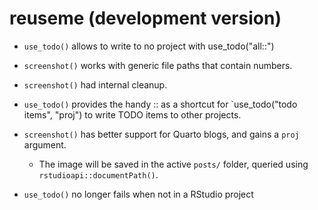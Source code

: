 # reuseme (development version)

* `use_todo()` allows to write to no project with use_todo("all::")

* `screenshot()` works with generic file paths that contain numbers.

* `screenshot()` had internal cleanup.

* `use_todo()` provides the handy <proj>::<todo items> as a shortcut for `use_todo("todo items", "proj") to write TODO items to other projects.

* `screenshot()` has better support for Quarto blogs, and gains a `proj` argument.

  - The image will be saved in the active `posts/` folder, queried using `rstudioapi::documentPath()`.

* `use_todo()` no longer fails when not in a RStudio project
